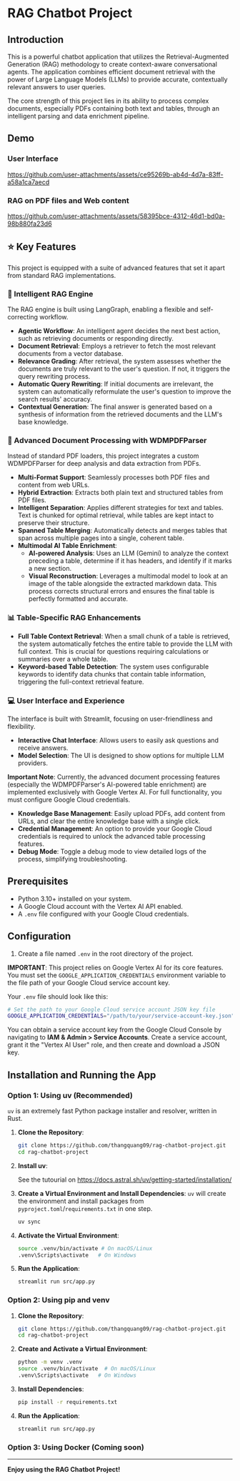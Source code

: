 # RAG Chatbot Project

## Introduction

This is a powerful chatbot application that utilizes the Retrieval-Augmented Generation (RAG) methodology to create context-aware conversational agents. The application combines efficient document retrieval with the power of Large Language Models (LLMs) to provide accurate, contextually relevant answers to user queries.

The core strength of this project lies in its ability to process complex documents, especially PDFs containing both text and tables, through an intelligent parsing and data enrichment pipeline.

## Demo

### User Interface
https://github.com/user-attachments/assets/ce95269b-ab4d-4d7a-83ff-a58a1ca7aecd

### RAG on PDF files and Web content
https://github.com/user-attachments/assets/58395bce-4312-46d1-bd0a-98b880fa23d6

## ⭐ Key Features

This project is equipped with a suite of advanced features that set it apart from standard RAG implementations.

### 🧠 Intelligent RAG Engine

The RAG engine is built using LangGraph, enabling a flexible and self-correcting workflow.

- **Agentic Workflow**: An intelligent agent decides the next best action, such as retrieving documents or responding directly.
- **Document Retrieval**: Employs a retriever to fetch the most relevant documents from a vector database.
- **Relevance Grading**: After retrieval, the system assesses whether the documents are truly relevant to the user's question. If not, it triggers the query rewriting process.
- **Automatic Query Rewriting**: If initial documents are irrelevant, the system can automatically reformulate the user's question to improve the search results' accuracy.
- **Contextual Generation**: The final answer is generated based on a synthesis of information from the retrieved documents and the LLM's base knowledge.

### 📄 Advanced Document Processing with WDMPDFParser

Instead of standard PDF loaders, this project integrates a custom WDMPDFParser for deep analysis and data extraction from PDFs.

- **Multi-Format Support**: Seamlessly processes both PDF files and content from web URLs.
- **Hybrid Extraction**: Extracts both plain text and structured tables from PDF files.
- **Intelligent Separation**: Applies different strategies for text and tables. Text is chunked for optimal retrieval, while tables are kept intact to preserve their structure.
- **Spanned Table Merging**: Automatically detects and merges tables that span across multiple pages into a single, coherent table.
- **Multimodal AI Table Enrichment**:
  - **AI-powered Analysis**: Uses an LLM (Gemini) to analyze the context preceding a table, determine if it has headers, and identify if it marks a new section.
  - **Visual Reconstruction**: Leverages a multimodal model to look at an image of the table alongside the extracted markdown data. This process corrects structural errors and ensures the final table is perfectly formatted and accurate.

### 📊 Table-Specific RAG Enhancements

- **Full Table Context Retrieval**: When a small chunk of a table is retrieved, the system automatically fetches the entire table to provide the LLM with full context. This is crucial for questions requiring calculations or summaries over a whole table.
- **Keyword-based Table Detection**: The system uses configurable keywords to identify data chunks that contain table information, triggering the full-context retrieval feature.

### 💻 User Interface and Experience

The interface is built with Streamlit, focusing on user-friendliness and flexibility.

- **Interactive Chat Interface**: Allows users to easily ask questions and receive answers.
- **Model Selection**: The UI is designed to show options for multiple LLM providers.

**Important Note**: Currently, the advanced document processing features (especially the WDMPDFParser's AI-powered table enrichment) are implemented exclusively with Google Vertex AI. For full functionality, you must configure Google Cloud credentials.

- **Knowledge Base Management**: Easily upload PDFs, add content from URLs, and clear the entire knowledge base with a single click.
- **Credential Management**: An option to provide your Google Cloud credentials is required to unlock the advanced table processing features.
- **Debug Mode**: Toggle a debug mode to view detailed logs of the process, simplifying troubleshooting.

## Prerequisites

- Python 3.10+ installed on your system.
- A Google Cloud account with the Vertex AI API enabled.
- A `.env` file configured with your Google Cloud credentials.

## Configuration

1. Create a file named `.env` in the root directory of the project.

**IMPORTANT**: This project relies on Google Vertex AI for its core features. You must set the `GOOGLE_APPLICATION_CREDENTIALS` environment variable to the file path of your Google Cloud service account key.

Your `.env` file should look like this:

```bash
# Set the path to your Google Cloud service account JSON key file
GOOGLE_APPLICATION_CREDENTIALS="/path/to/your/service-account-key.json"
```

You can obtain a service account key from the Google Cloud Console by navigating to **IAM & Admin > Service Accounts**. Create a service account, grant it the "Vertex AI User" role, and then create and download a JSON key.

## Installation and Running the App

### Option 1: Using uv (Recommended)

`uv` is an extremely fast Python package installer and resolver, written in Rust.

1. **Clone the Repository**:
   ```bash
   git clone https://github.com/thangquang09/rag-chatbot-project.git
   cd rag-chatbot-project
   ```

2. **Install uv**:
   
   See the tutourial on https://docs.astral.sh/uv/getting-started/installation/

3. **Create a Virtual Environment and Install Dependencies**:
   `uv` will create the environment and install packages from `pyproject.toml`/`requirements.txt` in one step.
   ```bash
   uv sync
   ```

4. **Activate the Virtual Environment**:
   ```bash
   source .venv/bin/activate # On macOS/Linux
   .venv\Scripts\activate   # On Windows
   ```

5. **Run the Application**:
   ```bash
   streamlit run src/app.py
   ```

### Option 2: Using pip and venv

1. **Clone the Repository**:
   ```bash
   git clone https://github.com/thangquang09/rag-chatbot-project.git
   cd rag-chatbot-project
   ```

2. **Create and Activate a Virtual Environment**:
   ```bash
   python -m venv .venv
   source .venv/bin/activate  # On macOS/Linux
   .venv\Scripts\activate   # On Windows
   ```

3. **Install Dependencies**:
   ```bash
   pip install -r requirements.txt
   ```

4. **Run the Application**:
   ```bash
   streamlit run src/app.py
   ```

### Option 3: Using Docker (Coming soon)

---

**Enjoy using the RAG Chatbot Project!**
